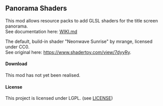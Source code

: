 ## Panorama Shaders
This mod allows resource packs to add GLSL shaders for the title screen panorama.  
See documentation here: [WIKI.md](WIKI.md)

The default, build-in shader "Neonwave Sunrise" by mrange, licensed under CC0.  
See original here: https://www.shadertoy.com/view/7dyyRy.

#### Download
This mod has not yet been realised.

#### License
This project is licensed under LGPL. (see [LICENSE](LICENSE))
